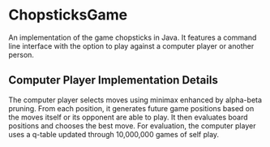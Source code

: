 # ChopsticksGame
An implementation of the game chopsticks in Java. It features a command line interface with the option to play against a computer player or another person.

## Computer Player Implementation Details
The computer player selects moves using minimax enhanced by alpha-beta pruning. From each position, it generates future game positions based on the moves itself or its opponent are able to play. It then evaluates board positions and chooses the best move. For evaluation, the computer player uses a q-table updated through 10,000,000 games of self play. 
